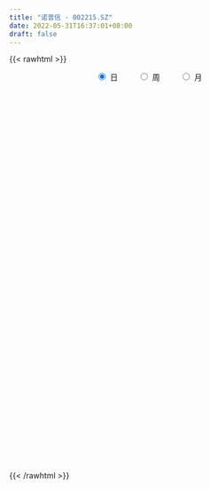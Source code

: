 ```yaml
---
title: "诺普信 - 002215.SZ"
date: 2022-05-31T16:37:01+08:00
draft: false
---
```

{{< rawhtml >}}
    <div style="text-align: center">
        <label style="padding: 1rem;"><input style="margin-right: .5rem" type="radio" name="period" value="D" checked onclick="period_change(this)">日</label>
        <label style="padding: 1rem;"><input style="margin-right: .5rem" type="radio" name="period" value="W" onclick="period_change(this)">周</label>
        <label style="padding: 1rem;"><input style="margin-right: .5rem" type="radio" name="period" value="M" onclick="period_change(this)">月</label>
    </div>
    <div id="chart" style="height: 700px;"></div> 
    <script type="text/javascript">
        const D_v = [34740.74,34800.63,42772.08,46155.95,68026.43,63951.6,67147.12,61768.01,81142.34,64448.39,59688.74,45954.0,45189.6,44986.1,109487.81,78134.01,126388.38,112275.99,123543.45,178608.31,84661.29,121517.71,73201.54,87243.5,155248.01,84509.02,48795.67,56536.09,44275.94,61670.0,184777.28,72850.76,50627.6,47685.0,42605.88,44467.77,61902.3,38774.91,78139.6,49396.6,41356.0,33463.9,71434.51,42306.81,43403.98,59270.99,51622.14,57786.0,72183.06,54178.18,42617.19,61509.24,45658.0,52574.01,47603.0,41031.52,50071.34,56263.0,58788.0,70434.68,84414.44,75149.81,70818.01,55273.43,41768.0,53281.5,59836.05,78556.9,69622.8,152141.29,117099.38,201098.51,97010.73,121613.37,74896.89,126249.07,125310.13,107901.13,208026.54,205317.69,178239.35,313218.91,289357.1,253966.43,376254.07,394253.87,320524.87,313929.02,335900.84,344615.22,150069.57,155334.35,97629.61,149814.13,123701.11,91222.32,138672.56,63771.39,98301.28,168200.43,216607.19,108783.66,516191.47,401081.71,194367.6,173082.0,143390.77,211558.09,94500.06,99037.0,126050.38,75703.99,79815.0,119542.92,63768.08,65291.11,95272.48,88628.76,93270.03,96940.53,113738.92,65725.53,81386.12,88477.96,128781.53,105652.0,127235.93,85025.97,83069.22,128472.7,93664.78,115633.48,79064.08,68063.09,205007.96,118601.91,84515.0,88556.0,61139.0,77994.21,91326.7,113216.93,122025.9,107240.75,179537.28,104623.28,127023.21,89202.19,96763.48,119618.3,171716.52,137259.09,106101.35,270765.12,260657.29,161072.1,95763.48,123513.64,89346.53,142777.88,74793.25,122748.0,187184.93,145701.7,142237.73,85433.36,172910.92,144379.96,80340.97,166529.58,132095.49,84925.09,97166.42,83990.99,85870.0,78516.95,69679.8,67613.89,58494.34,53888.83,128074.46,271110.68,123588.79,123157.69,94254.1,267662.95,243140.74,121334.0,103223.37,70968.0,80839.0,105854.04,321301.39,300873.12,179811.49,206909.72,153220.82,277599.22,192259.0,206218.94,265417.71,191399.91,225975.77,259883.0,169596.89,149765.96,190692.0,295590.91,269185.59,498699.15,401230.47,254982.52,469396.21,336515.38,225511.0,279685.0,388707.82,339212.79,736543.64,569323.38,474315.66,309426.14,653931.67,709516.16,612321.75,463353.43,337731.48,241573.78,234616.81,225342.97,236624.09,211886.31,189074.22,138309.7,152093.0,262631.0,135413.0,165889.54,392576.94,179950.92,156174.01,138870.13,111893.62,179676.37,187596.65,104738.78,150583.69,118000.42,143608.16,256211.1]
const D_histogram = [0.0,0.0006317949,0.0053838872,0.0080664634,0.011800931,0.0134640058,0.0137109035,0.0142768024,0.0174948558,0.0152679688,0.0134690975,0.0094940648,0.0087324506,0.0068715196,0.011302139,0.0137702968,0.0161048595,0.0181965996,0.0199850169,0.0272003689,0.0297380083,0.0233993522,0.0175197467,0.0083670929,0.0091108624,0.0032342303,-0.0039385433,-0.0140914345,-0.0198042674,-0.0287713101,-0.0571113315,-0.0691747427,-0.0702462428,-0.0705937173,-0.0690319206,-0.0617307275,-0.0510742358,-0.0413096368,-0.0286927225,-0.0219039782,-0.0158832883,-0.0099852367,-0.0031741265,0.0025831029,0.0067339126,0.0039013196,0.0006603221,-0.0058591451,-0.0121638482,-0.0096794183,-0.0068997197,0.0016786467,0.0045035148,0.0073929127,0.00441085,0.0074675905,0.0115793698,0.0154723123,0.0189887532,0.0233179465,0.0297909975,0.0289042529,0.0246614903,0.0267777409,0.0244114324,0.0237711863,0.0229158328,0.0263854998,0.0284949226,0.0353198352,0.0357275783,0.0447738917,0.0427040062,0.0387832914,0.0357341781,0.032671585,0.0335156841,0.0354114307,0.0448061846,0.0557538537,0.0548485345,0.0764307413,0.0744260493,0.0824618922,0.0885236288,0.0953812108,0.0913117316,0.0938003024,0.0617644888,0.0147334695,-0.0124609723,-0.0468280819,-0.0639990936,-0.0572205686,-0.0509721014,-0.0567544229,-0.0670922296,-0.071294188,-0.0821165511,-0.0631487839,-0.0665646613,-0.066448624,-0.0390845951,-0.0176854445,-0.0106790838,-0.0168658501,-0.0303208748,-0.0609587706,-0.0712654051,-0.0655733734,-0.0697860941,-0.0708925545,-0.0691943134,-0.0752421061,-0.074169256,-0.0691586953,-0.0636996192,-0.0536331752,-0.0385316746,-0.0241690053,-0.017987193,-0.0082815748,-0.0019626256,0.0038213784,0.0127872323,0.018781022,0.0308512656,0.0383689348,0.0438279526,0.0361234046,0.0338914505,0.0376820761,0.0360284692,0.0335197979,0.0413793019,0.0373621116,0.0317698611,0.0254111383,0.0207619532,0.0148279638,0.0058132512,0.0074522735,0.0118368851,0.0125801386,0.0211842504,0.0271961278,0.0286533984,0.0245615237,0.0158737211,0.0079154127,0.01293884,0.0149571384,0.0123992808,0.0236715965,0.0353094114,0.0298931708,0.0229380472,0.0089489339,0.0059420507,0.0035809328,0.0023783569,0.0038740827,0.0088883435,0.0094430733,-0.0005060667,-0.0082198288,-0.0287874591,-0.0415897807,-0.0493972236,-0.0765264668,-0.0816226527,-0.0884101759,-0.0803842394,-0.0626728577,-0.0403146189,-0.0231439338,-0.008157543,-0.0036035404,0.0024774244,0.005361979,0.0201195375,0.0408612161,0.0494951185,0.0576328082,0.0572434137,0.0584192946,0.043788876,0.0326820549,0.0236533288,0.0182610323,0.0153890319,0.0084685948,0.0114795113,0.0147876167,-0.0023467784,-0.0135216288,-0.013962763,-0.0025158498,-0.0071864298,-0.0287178663,-0.0200562423,-0.0152147196,-0.0008613294,0.0167889197,0.0221403463,0.0213666461,0.0224892846,0.0310721696,0.0335994177,0.0461619334,0.034894475,0.022603687,0.0211132837,0.0219551239,0.0075720057,0.0035282063,0.0029779497,-0.0081240968,0.0015641221,0.0103701298,-0.0175999683,-0.026909136,-0.0067418917,0.0072462269,-0.0159354151,-0.0592482732,-0.1197933601,-0.1589744187,-0.1612888184,-0.1636195117,-0.1418527811,-0.1083526955,-0.0817710751,-0.052436598,-0.0272621683,-0.0155253746,-0.0076854942,0.0049765334,0.0340257685,0.0468569383,0.0493816882,0.0496689077,0.0503399545,0.0530161943,0.0356282937,0.0313837659,0.0297846349,0.0266686482,0.0278099007,0.0327726507]
const D_fast = [0.0,0.0007897436,0.0068878077,0.0115869998,0.0182717001,0.0233007764,0.0269754,0.0311104994,0.0387022667,0.040292372,0.0418607751,0.0402592586,0.041680757,0.0415377059,0.04879386,0.0547045921,0.0610653697,0.0677062596,0.0744909311,0.0885063754,0.0984785169,0.0979896988,0.0964900299,0.0894291494,0.0924506345,0.08738256,0.0792251506,0.0655494007,0.0548855009,0.0387256307,-0.0038922235,-0.0332493204,-0.0518823813,-0.069878285,-0.0855744684,-0.0937059573,-0.0958180245,-0.0963808347,-0.090937101,-0.0896243512,-0.0875744835,-0.0841727411,-0.0781551624,-0.0717521573,-0.0659178695,-0.0677751326,-0.0708510495,-0.078835303,-0.0881809682,-0.0881163928,-0.0870616242,-0.0780635961,-0.0741128493,-0.0693752232,-0.0712545734,-0.0663309353,-0.0593243136,-0.051563293,-0.0432996638,-0.0331409838,-0.0192201835,-0.0128808648,-0.0109582549,-0.002147569,0.0015889805,0.006891531,0.0117651357,0.0218311777,0.0310643311,0.0467192025,0.0560588402,0.0762986265,0.0849047426,0.0906798507,0.0965642818,0.101669585,0.1108926051,0.1216412094,0.1422375095,0.1671236419,0.1799304563,0.2206203485,0.2372221688,0.2658734848,0.2940661286,0.3247690133,0.3435274669,0.3694661133,0.3528714219,0.30952377,0.2792140852,0.2331399551,0.1999691699,0.1924425528,0.1859479947,0.1659770674,0.1388662034,0.1168406979,0.0854891971,0.0886697683,0.0686127255,0.0521166069,0.069709487,0.0866872765,0.0910238662,0.0806206374,0.059585394,0.0137078056,-0.0144151803,-0.0251164919,-0.0467757362,-0.0656053351,-0.0812056723,-0.1060639916,-0.1235334554,-0.1358125687,-0.1462783973,-0.1496202472,-0.1441516652,-0.1358312472,-0.1341462332,-0.1265110087,-0.1206827159,-0.1139433672,-0.1017807052,-0.09109166,-0.0713086,-0.0541986971,-0.0377826912,-0.0364563881,-0.0302154795,-0.0170043349,-0.0096508246,-0.0037795464,0.0144247832,0.0197481208,0.0220983355,0.0220923973,0.0226337005,0.0204067021,0.0128453022,0.0163473928,0.0236912258,0.027579514,0.0414796883,0.0542905977,0.0629112179,0.0649597241,0.0602403518,0.0542608965,0.0625190339,0.0682766169,0.0688185795,0.0860087943,0.106473962,0.1085310142,0.1073104024,0.0955585225,0.094037152,0.0925712673,0.0919632806,0.0944275271,0.1016638738,0.1045793719,0.0945037152,0.0847349959,0.0569705008,0.033770734,0.0136139853,-0.0326468747,-0.0581487237,-0.0870387908,-0.0991089142,-0.0970657469,-0.0847861629,-0.0734014612,-0.0604544562,-0.0568013387,-0.0501010178,-0.0458759684,-0.0260885255,0.0048684571,0.0258761391,0.0484220309,0.0623434898,0.0781241943,0.0744409947,0.0715046874,0.0683892935,0.0675622551,0.0685375126,0.0637342242,0.0696150185,0.0766200281,0.0588989384,0.0443436808,0.0404118559,0.0512298066,0.0447626192,0.0160517161,0.0196992795,0.0207371223,0.0348751801,0.0567226592,0.0676091724,0.0721771337,0.0789220934,0.0952730208,0.1062001233,0.1303031224,0.1277592826,0.1211194164,0.1249073341,0.1312379553,0.1187478385,0.1155860907,0.1157803215,0.1026472507,0.1127265001,0.1241250403,0.0917549502,0.0757184984,0.0942002698,0.1099999452,0.0828344493,0.0247095229,-0.065783904,-0.1447085672,-0.1873451715,-0.2305807427,-0.2442772074,-0.2378652957,-0.231726444,-0.2155011165,-0.1971422289,-0.1892867787,-0.1833682719,-0.169462111,-0.1319064338,-0.1073610294,-0.0924908575,-0.079786411,-0.0665303756,-0.0506000872,-0.0590809144,-0.0554795008,-0.049632473,-0.0460812977,-0.0379875701,-0.0248316573]
const D_slow = [0.0,0.0001579487,0.0015039205,0.0035205364,0.0064707691,0.0098367706,0.0132644965,0.0168336971,0.021207411,0.0250244032,0.0283916776,0.0307651938,0.0329483064,0.0346661863,0.0374917211,0.0409342953,0.0449605101,0.04950966,0.0545059143,0.0613060065,0.0687405086,0.0745903466,0.0789702833,0.0810620565,0.0833397721,0.0841483297,0.0831636939,0.0796408352,0.0746897684,0.0674969408,0.053219108,0.0359254223,0.0183638616,0.0007154323,-0.0165425479,-0.0319752297,-0.0447437887,-0.0550711979,-0.0622443785,-0.0677203731,-0.0716911951,-0.0741875043,-0.0749810359,-0.0743352602,-0.0726517821,-0.0716764522,-0.0715113716,-0.0729761579,-0.07601712,-0.0784369745,-0.0801619045,-0.0797422428,-0.0786163641,-0.0767681359,-0.0756654234,-0.0737985258,-0.0709036833,-0.0670356053,-0.062288417,-0.0564589303,-0.049011181,-0.0417851177,-0.0356197452,-0.0289253099,-0.0228224519,-0.0168796553,-0.0111506971,-0.0045543221,0.0025694085,0.0113993673,0.0203312619,0.0315247348,0.0422007364,0.0518965592,0.0608301037,0.068998,0.077376921,0.0862297787,0.0974313248,0.1113697883,0.1250819219,0.1441896072,0.1627961195,0.1834115926,0.2055424998,0.2293878025,0.2522157354,0.275665811,0.2911069332,0.2947903005,0.2916750575,0.279968037,0.2639682636,0.2496631214,0.2369200961,0.2227314903,0.205958433,0.1881348859,0.1676057482,0.1518185522,0.1351773869,0.1185652309,0.1087940821,0.104372721,0.10170295,0.0974864875,0.0899062688,0.0746665761,0.0568502249,0.0404568815,0.023010358,0.0052872194,-0.012011359,-0.0308218855,-0.0493641995,-0.0666538733,-0.0825787781,-0.0959870719,-0.1056199906,-0.1116622419,-0.1161590402,-0.1182294339,-0.1187200903,-0.1177647457,-0.1145679376,-0.1098726821,-0.1021598657,-0.092567632,-0.0816106438,-0.0725797927,-0.06410693,-0.054686411,-0.0456792937,-0.0372993443,-0.0269545188,-0.0176139909,-0.0096715256,-0.003318741,0.0018717473,0.0055787382,0.007032051,0.0088951194,0.0118543407,0.0149993753,0.0202954379,0.0270944699,0.0342578195,0.0403982004,0.0443666307,0.0463454838,0.0495801939,0.0533194785,0.0564192987,0.0623371978,0.0711645506,0.0786378433,0.0843723552,0.0866095886,0.0880951013,0.0889903345,0.0895849237,0.0905534444,0.0927755303,0.0951362986,0.0950097819,0.0929548247,0.0857579599,0.0753605148,0.0630112089,0.0438795922,0.023473929,0.001371385,-0.0187246748,-0.0343928892,-0.044471544,-0.0502575274,-0.0522969132,-0.0531977983,-0.0525784422,-0.0512379474,-0.046208063,-0.035992759,-0.0236189794,-0.0092107773,0.0051000761,0.0197048997,0.0306521187,0.0388226325,0.0447359647,0.0493012228,0.0531484807,0.0552656294,0.0581355073,0.0618324114,0.0612457168,0.0578653096,0.0543746189,0.0537456564,0.051949049,0.0447695824,0.0397555218,0.0359518419,0.0357365095,0.0399337395,0.0454688261,0.0508104876,0.0564328088,0.0642008512,0.0726007056,0.0841411889,0.0928648077,0.0985157294,0.1037940504,0.1092828313,0.1111758328,0.1120578844,0.1128023718,0.1107713476,0.1111623781,0.1137549105,0.1093549185,0.1026276344,0.1009421615,0.1027537183,0.0987698645,0.0839577962,0.0540094561,0.0142658515,-0.0260563531,-0.066961231,-0.1024244263,-0.1295126002,-0.149955369,-0.1630645185,-0.1698800606,-0.1737614042,-0.1756827777,-0.1744386444,-0.1659322023,-0.1542179677,-0.1418725457,-0.1294553187,-0.1168703301,-0.1036162815,-0.0947092081,-0.0868632666,-0.0794171079,-0.0727499459,-0.0657974707,-0.057604308]
const D_data = [['2021-05-20', 5.3861, 5.3664, 5.3566, 5.4057],['2021-05-21', 5.3664, 5.3763, 5.3566, 5.4057],['2021-05-24', 5.3763, 5.4451, 5.3664, 5.4451],['2021-05-25', 5.4549, 5.4451, 5.3959, 5.4549],['2021-05-26', 5.4451, 5.4844, 5.4352, 5.504],['2021-05-27', 5.4942, 5.4844, 5.4745, 5.5139],['2021-05-28', 5.4942, 5.4844, 5.4745, 5.5433],['2021-05-31', 5.4844, 5.504, 5.4549, 5.5335],['2021-06-01', 5.504, 5.563, 5.4745, 5.5728],['2021-06-02', 5.563, 5.5139, 5.4844, 5.6023],['2021-06-03', 5.5532, 5.5237, 5.504, 5.5532],['2021-06-04', 5.5237, 5.4942, 5.4942, 5.5433],['2021-06-07', 5.4942, 5.5335, 5.4745, 5.5433],['2021-06-08', 5.5433, 5.5237, 5.4844, 5.5532],['2021-06-09', 5.5335, 5.622, 5.5237, 5.6515],['2021-06-10', 5.6318, 5.6318, 5.563, 5.6515],['2021-06-11', 5.6318, 5.6613, 5.5925, 5.7596],['2021-06-15', 5.6613, 5.6908, 5.5728, 5.7399],['2021-06-16', 5.6318, 5.7203, 5.6318, 5.7989],['2021-06-17', 5.73, 5.84, 5.68, 5.94],['2021-06-18', 5.86, 5.84, 5.77, 5.88],['2021-06-21', 5.85, 5.75, 5.7, 5.88],['2021-06-22', 5.75, 5.75, 5.71, 5.79],['2021-06-23', 5.74, 5.69, 5.65, 5.75],['2021-06-24', 5.68, 5.81, 5.6, 5.83],['2021-06-25', 5.81, 5.73, 5.71, 5.81],['2021-06-28', 5.71, 5.69, 5.69, 5.76],['2021-06-29', 5.69, 5.61, 5.6, 5.7],['2021-06-30', 5.61, 5.62, 5.6, 5.65],['2021-07-01', 5.63, 5.53, 5.52, 5.64],['2021-07-02', 5.4, 5.16, 5.0, 5.4],['2021-07-05', 5.13, 5.21, 5.13, 5.25],['2021-07-06', 5.23, 5.26, 5.17, 5.28],['2021-07-07', 5.21, 5.21, 5.17, 5.26],['2021-07-08', 5.21, 5.18, 5.17, 5.24],['2021-07-09', 5.15, 5.22, 5.15, 5.22],['2021-07-12', 5.26, 5.26, 5.23, 5.33],['2021-07-13', 5.26, 5.26, 5.2, 5.29],['2021-07-14', 5.25, 5.32, 5.25, 5.38],['2021-07-15', 5.32, 5.27, 5.23, 5.33],['2021-07-16', 5.28, 5.27, 5.24, 5.33],['2021-07-19', 5.28, 5.28, 5.22, 5.29],['2021-07-20', 5.23, 5.31, 5.17, 5.32],['2021-07-21', 5.31, 5.32, 5.27, 5.34],['2021-07-22', 5.31, 5.32, 5.27, 5.34],['2021-07-23', 5.3, 5.23, 5.21, 5.31],['2021-07-26', 5.21, 5.2, 5.11, 5.24],['2021-07-27', 5.18, 5.12, 5.12, 5.25],['2021-07-28', 5.08, 5.07, 5.0, 5.14],['2021-07-29', 5.09, 5.15, 5.0, 5.2],['2021-07-30', 5.12, 5.15, 5.1, 5.17],['2021-08-02', 5.12, 5.24, 5.1, 5.25],['2021-08-03', 5.22, 5.19, 5.17, 5.25],['2021-08-04', 5.2, 5.2, 5.17, 5.23],['2021-08-05', 5.2, 5.12, 5.11, 5.21],['2021-08-06', 5.14, 5.19, 5.09, 5.19],['2021-08-09', 5.18, 5.22, 5.17, 5.24],['2021-08-10', 5.2, 5.24, 5.2, 5.26],['2021-08-11', 5.25, 5.26, 5.22, 5.27],['2021-08-12', 5.26, 5.3, 5.24, 5.34],['2021-08-13', 5.3, 5.37, 5.27, 5.38],['2021-08-16', 5.4, 5.31, 5.3, 5.44],['2021-08-17', 5.31, 5.27, 5.25, 5.39],['2021-08-18', 5.29, 5.36, 5.26, 5.37],['2021-08-19', 5.35, 5.32, 5.3, 5.39],['2021-08-20', 5.31, 5.35, 5.25, 5.36],['2021-08-23', 5.36, 5.36, 5.33, 5.4],['2021-08-24', 5.37, 5.44, 5.35, 5.44],['2021-08-25', 5.42, 5.46, 5.39, 5.48],['2021-08-26', 5.46, 5.57, 5.43, 5.61],['2021-08-27', 5.55, 5.54, 5.46, 5.62],['2021-08-30', 5.54, 5.71, 5.54, 5.77],['2021-08-31', 5.74, 5.63, 5.61, 5.74],['2021-09-01', 5.65, 5.63, 5.53, 5.71],['2021-09-02', 5.6, 5.66, 5.58, 5.67],['2021-09-03', 5.69, 5.68, 5.66, 5.82],['2021-09-06', 5.63, 5.76, 5.62, 5.85],['2021-09-07', 5.78, 5.82, 5.76, 5.86],['2021-09-08', 5.84, 5.99, 5.84, 6.03],['2021-09-09', 5.97, 6.12, 5.92, 6.16],['2021-09-10', 6.1, 6.06, 5.98, 6.14],['2021-09-13', 6.02, 6.47, 6.01, 6.49],['2021-09-14', 6.54, 6.31, 6.26, 6.54],['2021-09-15', 6.33, 6.54, 6.27, 6.57],['2021-09-16', 6.5, 6.65, 6.45, 6.86],['2021-09-17', 6.66, 6.8, 6.53, 6.94],['2021-09-22', 6.73, 6.78, 6.68, 6.94],['2021-09-23', 6.76, 6.97, 6.7, 7.1],['2021-09-24', 6.97, 6.56, 6.53, 6.97],['2021-09-27', 6.51, 6.23, 6.0, 6.59],['2021-09-28', 6.3, 6.32, 6.21, 6.4],['2021-09-29', 6.26, 6.08, 6.06, 6.36],['2021-09-30', 6.12, 6.15, 6.08, 6.23],['2021-10-08', 6.21, 6.41, 6.2, 6.49],['2021-10-11', 6.39, 6.43, 6.23, 6.55],['2021-10-12', 6.44, 6.27, 6.23, 6.45],['2021-10-13', 6.29, 6.15, 5.94, 6.29],['2021-10-14', 6.15, 6.16, 6.05, 6.19],['2021-10-15', 6.15, 6.0, 5.97, 6.16],['2021-10-18', 6.05, 6.36, 6.03, 6.38],['2021-10-19', 6.37, 6.09, 6.06, 6.37],['2021-10-20', 6.09, 6.09, 6.0, 6.17],['2021-10-21', 6.12, 6.48, 6.09, 6.7],['2021-10-22', 6.38, 6.53, 6.32, 6.66],['2021-10-25', 6.55, 6.43, 6.43, 6.65],['2021-10-26', 6.47, 6.27, 6.22, 6.49],['2021-10-27', 6.3, 6.12, 6.07, 6.3],['2021-10-28', 6.16, 5.76, 5.74, 6.16],['2021-10-29', 5.76, 5.86, 5.73, 5.88],['2021-11-01', 5.8, 6.0, 5.8, 6.04],['2021-11-02', 5.99, 5.83, 5.78, 6.11],['2021-11-03', 5.84, 5.8, 5.75, 5.86],['2021-11-04', 5.83, 5.78, 5.73, 5.83],['2021-11-05', 5.78, 5.61, 5.6, 5.79],['2021-11-08', 5.6, 5.62, 5.56, 5.71],['2021-11-09', 5.62, 5.62, 5.6, 5.68],['2021-11-10', 5.62, 5.59, 5.51, 5.65],['2021-11-11', 5.6, 5.63, 5.56, 5.71],['2021-11-12', 5.62, 5.71, 5.61, 5.74],['2021-11-15', 5.71, 5.74, 5.7, 5.8],['2021-11-16', 5.74, 5.66, 5.65, 5.8],['2021-11-17', 5.67, 5.72, 5.65, 5.75],['2021-11-18', 5.72, 5.7, 5.68, 5.77],['2021-11-19', 5.7, 5.71, 5.59, 5.73],['2021-11-22', 5.68, 5.78, 5.68, 5.88],['2021-11-23', 5.77, 5.78, 5.76, 5.85],['2021-11-24', 5.79, 5.91, 5.75, 5.94],['2021-11-25', 5.92, 5.92, 5.85, 5.97],['2021-11-26', 5.91, 5.95, 5.89, 5.98],['2021-11-29', 5.86, 5.8, 5.75, 5.88],['2021-11-30', 5.8, 5.86, 5.8, 5.95],['2021-12-01', 5.86, 5.96, 5.82, 5.97],['2021-12-02', 6.0, 5.92, 5.89, 6.01],['2021-12-03', 5.93, 5.92, 5.86, 5.94],['2021-12-06', 5.91, 6.09, 5.89, 6.2],['2021-12-07', 6.09, 5.98, 5.94, 6.16],['2021-12-08', 6.01, 5.96, 5.94, 6.04],['2021-12-09', 5.95, 5.94, 5.9, 5.96],['2021-12-10', 5.93, 5.95, 5.91, 5.99],['2021-12-13', 5.96, 5.92, 5.9, 6.01],['2021-12-14', 5.92, 5.85, 5.82, 5.92],['2021-12-15', 5.85, 5.97, 5.8, 6.02],['2021-12-16', 5.97, 6.03, 5.93, 6.03],['2021-12-17', 6.05, 6.01, 6.0, 6.11],['2021-12-20', 5.99, 6.15, 5.99, 6.2],['2021-12-21', 6.15, 6.18, 6.1, 6.19],['2021-12-22', 6.2, 6.17, 6.09, 6.23],['2021-12-23', 6.16, 6.12, 6.1, 6.18],['2021-12-24', 6.12, 6.05, 6.03, 6.16],['2021-12-27', 6.07, 6.03, 6.03, 6.21],['2021-12-28', 6.06, 6.2, 6.04, 6.22],['2021-12-29', 6.17, 6.2, 6.1, 6.3],['2021-12-30', 6.18, 6.16, 6.15, 6.24],['2021-12-31', 6.3, 6.38, 6.21, 6.45],['2022-01-04', 6.38, 6.48, 6.32, 6.51],['2022-01-05', 6.46, 6.32, 6.27, 6.46],['2022-01-06', 6.3, 6.3, 6.29, 6.4],['2022-01-07', 6.31, 6.18, 6.18, 6.34],['2022-01-10', 6.19, 6.29, 6.17, 6.31],['2022-01-11', 6.29, 6.3, 6.26, 6.4],['2022-01-12', 6.33, 6.32, 6.27, 6.36],['2022-01-13', 6.34, 6.37, 6.26, 6.45],['2022-01-14', 6.39, 6.45, 6.32, 6.53],['2022-01-17', 6.45, 6.43, 6.37, 6.49],['2022-01-18', 6.41, 6.29, 6.29, 6.44],['2022-01-19', 6.28, 6.28, 6.26, 6.35],['2022-01-20', 6.26, 6.04, 6.04, 6.31],['2022-01-21', 6.02, 6.03, 5.92, 6.11],['2022-01-24', 6.01, 6.01, 5.93, 6.06],['2022-01-25', 6.0, 5.63, 5.61, 6.02],['2022-01-26', 5.64, 5.76, 5.63, 5.83],['2022-01-27', 5.78, 5.64, 5.61, 5.79],['2022-01-28', 5.68, 5.76, 5.67, 5.83],['2022-02-07', 5.78, 5.89, 5.78, 5.96],['2022-02-08', 5.89, 6.01, 5.88, 6.03],['2022-02-09', 6.01, 6.02, 6.0, 6.09],['2022-02-10', 5.98, 6.06, 5.97, 6.08],['2022-02-11', 6.1, 5.97, 5.95, 6.1],['2022-02-14', 5.95, 6.01, 5.94, 6.04],['2022-02-15', 5.98, 5.99, 5.94, 6.04],['2022-02-16', 6.01, 6.19, 6.01, 6.22],['2022-02-17', 6.28, 6.38, 6.28, 6.45],['2022-02-18', 6.38, 6.34, 6.27, 6.38],['2022-02-21', 6.3, 6.42, 6.28, 6.42],['2022-02-22', 6.42, 6.38, 6.31, 6.43],['2022-02-23', 6.61, 6.45, 6.39, 6.75],['2022-02-24', 6.44, 6.26, 6.16, 6.57],['2022-02-25', 6.32, 6.27, 6.22, 6.38],['2022-02-28', 6.29, 6.27, 6.22, 6.35],['2022-03-01', 6.27, 6.3, 6.25, 6.33],['2022-03-02', 6.3, 6.33, 6.24, 6.36],['2022-03-03', 6.35, 6.27, 6.23, 6.35],['2022-03-04', 6.26, 6.4, 6.21, 6.6],['2022-03-07', 6.48, 6.44, 6.39, 6.64],['2022-03-08', 6.41, 6.16, 6.16, 6.44],['2022-03-09', 6.18, 6.16, 5.79, 6.29],['2022-03-10', 6.26, 6.26, 6.18, 6.42],['2022-03-11', 6.2, 6.44, 6.08, 6.5],['2022-03-14', 6.44, 6.26, 6.26, 6.5],['2022-03-15', 6.21, 5.97, 5.97, 6.35],['2022-03-16', 6.07, 6.3, 5.93, 6.33],['2022-03-17', 6.32, 6.28, 6.25, 6.4],['2022-03-18', 6.24, 6.45, 6.22, 6.53],['2022-03-21', 6.5, 6.59, 6.42, 6.62],['2022-03-22', 6.65, 6.52, 6.48, 6.65],['2022-03-23', 6.52, 6.48, 6.45, 6.57],['2022-03-24', 6.45, 6.53, 6.4, 6.6],['2022-03-25', 6.48, 6.68, 6.48, 6.79],['2022-03-28', 6.73, 6.67, 6.61, 6.89],['2022-03-29', 6.67, 6.88, 6.61, 6.99],['2022-03-30', 6.8, 6.63, 6.59, 6.87],['2022-03-31', 6.59, 6.59, 6.53, 6.68],['2022-04-01', 6.63, 6.72, 6.59, 7.05],['2022-04-06', 6.65, 6.78, 6.54, 6.82],['2022-04-07', 6.77, 6.58, 6.58, 6.79],['2022-04-08', 6.61, 6.68, 6.4, 6.76],['2022-04-11', 6.65, 6.73, 6.63, 6.88],['2022-04-12', 6.63, 6.58, 6.35, 6.68],['2022-04-13', 6.56, 6.85, 6.54, 7.24],['2022-04-14', 6.8, 6.91, 6.65, 6.95],['2022-04-15', 6.81, 6.41, 6.38, 6.91],['2022-04-18', 6.41, 6.54, 6.36, 6.95],['2022-04-19', 6.5, 6.94, 6.45, 7.15],['2022-04-20', 6.91, 6.97, 6.78, 7.18],['2022-04-21', 6.94, 6.49, 6.43, 7.05],['2022-04-22', 6.36, 6.04, 6.0, 6.43],['2022-04-25', 5.96, 5.48, 5.48, 6.0],['2022-04-26', 5.49, 5.37, 5.28, 5.59],['2022-04-27', 5.22, 5.59, 5.21, 5.62],['2022-04-28', 5.56, 5.44, 5.37, 5.63],['2022-04-29', 5.5, 5.66, 5.48, 5.72],['2022-05-05', 5.69, 5.84, 5.6, 5.9],['2022-05-06', 5.72, 5.82, 5.68, 5.91],['2022-05-09', 5.79, 5.93, 5.74, 5.95],['2022-05-10', 5.88, 5.97, 5.83, 5.98],['2022-05-11', 5.97, 5.86, 5.85, 6.05],['2022-05-12', 5.8, 5.83, 5.76, 5.9],['2022-05-13', 5.85, 5.92, 5.84, 6.06],['2022-05-16', 6.0, 6.23, 5.98, 6.25],['2022-05-17', 6.2, 6.15, 6.1, 6.24],['2022-05-18', 6.15, 6.08, 6.06, 6.17],['2022-05-19', 5.99, 6.08, 5.96, 6.11],['2022-05-20', 6.08, 6.11, 6.04, 6.14],['2022-05-23', 6.18, 6.17, 6.09, 6.2],['2022-05-24', 6.17, 5.9, 5.89, 6.19],['2022-05-25', 5.92, 6.02, 5.89, 6.04],['2022-05-26', 6.04, 6.05, 5.9, 6.07],['2022-05-27', 6.07, 6.03, 5.98, 6.1],['2022-05-30', 6.07, 6.09, 5.99, 6.13],['2022-05-31', 6.07, 6.17, 6.06, 6.26]]
const W_v = [891201.6000000001,1236969.6799999999,1034116.92,976954.9099999999,1090227.78,707240.2000000001,581940.47,736779.6,460734.19,483892.22,328107.59,536434.63,599031.72,442557.6900000001,398075.39,286415.01,401430.51,256869.29,184832.02,194522.55,341069.57,189818.65,256817.76,250416.61,279661.24,221647.2,225704.41,313735.96,401606.13,134796.95,123511.69,450200.9,582947.3100000001,456128.6299999999,601903.6699999999,738334.24,373228.4400000001,325725.09,345573.25,493758.42,455403.01,646918.95,367729.51,541818.27,442520.57,418723.86,340915.06,297709.89,226067.59,247976.37,289658.7,528274.36,394973.81,410047.05,327997.15,815618.0799999998,609585.3100000001,802052.1,499592.1,709144.23,1132971.73,478622.53,552078.89,347990.44,416336.89,520114.51,368168.7,438237.88,247826.59,136032.4,223176.71,169140.42,183296.66,212537.25,120679.49,302238.85,346439.41,245301.07,482836.1300000001,513813.07,855548.96,969792.4199999998,1300314.49,1065687.0800000001,706395.77,661102.3500000001,778233.4400000001,1549395.5900000001,1404827.3800000001,5164361.790000001,1195101.8399999999,2531528.5300000003,3026993.75,2066431.1899999999,1471505.3100000001,1016458.2,1180998.71,914648.3199999999,637744.9500000001,592603.1,605125.4199999999,519468.61,358582.37,477274.11,466810.73,442783.78,740379.23,728679.0600000001,712254.71,754987.4600000001,587501.02,474395.11,59701.0,563020.9,624761.8400000001,312169.28,437943.42,318507.36,321695.3199999999,405937.67,160911.05,236986.61,385239.99,651046.49,530451.51,577274.37,943602.9800000001,409506.36,313604.4300000001,428266.4,1872522.1899999999,3847624.9799999995,1782590.1599999999,2377761.4500000002,1785853.1599999997,954607.3100000001,1054295.5600000001,719752.95,559163.6799999999,1167183.2700000003,1388906.77,1001605.0799999998,749719.25,878369.7899999999,738417.1,726537.75,692399.79,449794.05,411945.49,306866.53,591744.1100000001,1443712.5899999999,1352729.75,1134241.3700000001,802134.99,1079487.1400000001,1052722.0900000001,2643412.1500000004,1213845.3400000001,977683.76,670495.41,380023.04,411529.0700000001,124660.62,63353.94,283249.11,239550.37,267430.22,250881.65,301319.8,398385.8700000001,401916.5,364354.41,417760.09,269831.21,286284.3,277321.49,386268.01,312084.71,294110.79,299350.59,337696.0599999999,180469.85,236255.6,520608.9899999999,376855.01,265724.4,378579.39,221104.28,628091.5,252438.48,380154.96,411718.6800000001,283625.05,86680.79,282024.84,215965.11,288053.18,313001.48,404185.9,499089.04,521719.78,396054.98,258237.01,269569.41,249880.19,278386.57,248375.77,319971.46,296290.75,477256.42,620868.5700000001,824794.84,1627050.3799999999,970354.73,747648.75,149814.13,515668.66,1410864.46,816898.52,500149.29,406230.46,446269.06,529764.6499999999,484898.13,557819.87,511804.49,597149.4400000001,805460.38,641006.51,616850.5900000001,690663.67,561057.55,385671.63,635157.1,849549.48,682185.8,1118414.3699999999,1081271.3300000001,1065528.76,1893493.9399999999,841711.38,2508103.29,2748549.1500000004,1275889.1300000001,400960.53,854336.24,979465.62,740595.91,399819.26]
const W_histogram = [0.0,0.0210151567,0.0216269045,0.0075691717,0.0294728101,0.0246590024,0.0201113164,0.0081180895,0.0022727884,-0.0054167323,-0.0078478704,-0.002032355,-0.0231677108,-0.0516361919,-0.0890897401,-0.1083934811,-0.119267874,-0.1462319542,-0.144902606,-0.1357897354,-0.1111621927,-0.0898521121,-0.0583297963,-0.0321242184,-0.0303733575,-0.034361855,-0.0266567374,-0.0593947349,-0.0681944714,-0.057767746,-0.0417167924,-0.018681434,0.0285881797,0.0542724507,0.08657238,0.1343449823,0.1673836137,0.1680586801,0.1264154203,0.0733466104,0.0739840335,0.0936650333,0.1018220573,0.1081016409,0.1060237813,0.0658747426,0.0181258836,-0.0135451468,-0.0279339396,-0.0325105581,-0.0244965881,0.0149315977,0.0296822437,-0.0006635673,-0.0056138421,0.0276746128,0.0776147863,0.0886357209,0.0812222213,0.106562269,0.0700033815,0.0362202065,-0.0149584928,-0.0412467091,-0.0694541084,-0.0684329059,-0.084523018,-0.0680292348,-0.0753201958,-0.0798109116,-0.0845797703,-0.0939813942,-0.090263455,-0.0795368989,-0.068474398,-0.053336634,-0.0546960427,-0.0619047053,-0.114533404,-0.1203306871,-0.1010916,-0.0730648333,-0.0304177564,0.0069673724,0.0366345273,0.0420650511,0.068670183,0.1278260364,0.3142558219,0.3482219959,0.3391783986,0.2747026355,0.2688962611,0.1770370827,0.1024260021,0.0276062737,-0.0324636671,-0.0653621802,-0.1050878828,-0.12103945,-0.1430331534,-0.1599832081,-0.1670049713,-0.1933926931,-0.2251997387,-0.2184006357,-0.1756222456,-0.151957193,-0.1093084523,-0.0573667163,-0.0328121473,-0.0456342481,-0.0498620277,-0.0158973533,-0.0093632549,-0.0031891097,-0.015323804,-0.0204962399,-0.0160858077,-0.0168912511,-0.0159839865,-0.0146270088,0.0127053253,0.0444417027,0.0692090397,0.1144897809,0.1203750562,0.1267164237,0.1002583782,0.0574576274,0.0873896759,0.0772143581,0.0355251763,0.0594957402,0.0325690081,-0.0053234461,-0.0352248432,-0.0419282969,-0.0514115975,-0.0436434574,-0.030884041,-0.0155946682,0.0109295244,0.0185741487,0.0127170482,0.0262318496,0.0295882481,0.0213181026,0.0161777476,0.0025741284,0.0069454642,0.0411643814,0.0457825818,0.0421651164,0.0522926733,0.0522036025,0.0644036997,0.0778849712,0.0862625817,0.0744937435,0.0449031756,0.025036378,-0.015977914,-0.0435992814,-0.0518657885,-0.0537291456,-0.0607593343,-0.072409979,-0.071126266,-0.0553674551,-0.037502737,-0.0323474465,-0.0215509407,-0.0328285876,-0.0334399724,-0.0391788242,-0.0295469204,-0.0414530886,-0.0611242137,-0.0757104454,-0.0811499206,-0.0810180775,-0.0653017371,-0.0273140287,-0.0092879775,0.0009505708,-0.0005104832,0.0045768938,0.0040848565,0.0176748546,0.0242839182,0.0292491084,0.0209422448,0.0159937876,0.0139986808,0.0208260472,0.0189868032,0.0249342212,0.029120288,0.0419550811,0.0601825679,0.0622732479,0.0246420344,0.0042355621,-0.0049528655,-0.0123606686,-0.0207886156,-0.021708661,-0.0088907175,-0.0008772754,0.0171084292,0.0371718377,0.0727172709,0.1389118084,0.1579886652,0.1353239411,0.1301339292,0.093114361,0.0978616481,0.0517344872,0.0028237754,-0.0229378856,-0.0391691874,-0.0331706592,-0.0307085236,-0.0266929488,-0.0199388429,-0.0130532489,0.0120906787,0.0135095709,0.0299472008,0.0108341531,-0.0200114768,-0.0259157941,-0.0056079724,0.0019975505,0.0140018043,0.0223583119,0.026024932,0.040540381,0.0488769862,0.0476869795,0.0258015082,-0.01434878,-0.0644478301,-0.0835478682,-0.085855708,-0.0715782701,-0.0647215763,-0.0486881007]
const W_fast = [0.0,0.0262689459,0.0322874197,0.02012198,0.0493938208,0.0507447637,0.0512249068,0.0412612024,0.0359840983,0.0269403945,0.0225472888,0.0278547155,0.0009274319,-0.0404500971,-0.1001760803,-0.1465781916,-0.187269553,-0.2507916218,-0.285687925,-0.3105224883,-0.3136854938,-0.3148384412,-0.2978985745,-0.2797240512,-0.2855665296,-0.298145491,-0.2971045576,-0.3446912389,-0.3705395932,-0.3745548043,-0.3689330488,-0.3505680489,-0.2961513903,-0.2568990066,-0.2029559823,-0.1215971344,-0.0467125996,-0.0040228632,-0.0140622679,-0.0487944252,-0.0296609937,0.0134362644,0.0470488027,0.0803537965,0.1047818823,0.0811015292,0.0378841411,0.002826824,-0.0185454537,-0.0312497117,-0.0293598887,0.0138011965,0.0359724034,0.0054607006,-0.0008930347,0.0393140733,0.1086579435,0.1418378082,0.154729864,0.206710479,0.1876524369,0.1629243134,0.1080059909,0.0714060973,0.025835171,0.009748147,-0.0274727196,-0.027986245,-0.0541072551,-0.0785506988,-0.1044645,-0.1373614725,-0.1562093971,-0.1653670657,-0.1714231642,-0.1696195587,-0.1846529782,-0.2073378171,-0.2885998667,-0.3244798216,-0.3305136345,-0.3207530761,-0.2857104383,-0.2465834664,-0.2077576797,-0.1918108932,-0.1480382155,-0.056925853,0.208067888,0.329089561,0.4048405633,0.4090404591,0.4704581499,0.4228582422,0.3738536621,0.3059355021,0.2377496445,0.1885105864,0.1225129131,0.0763014834,0.0185494916,-0.038396365,-0.0871693711,-0.1619052662,-0.2500122465,-0.2978133023,-0.2989404737,-0.3132647193,-0.2979430916,-0.2603430347,-0.2439915025,-0.2682221653,-0.284915452,-0.2549251158,-0.2507318312,-0.2453549634,-0.2613206087,-0.2716171045,-0.2712281243,-0.2762563805,-0.2793451125,-0.281644887,-0.2511362216,-0.2082894185,-0.1662198216,-0.0923166352,-0.0563375958,-0.0183171223,-0.0197105733,-0.0481469173,0.0036325502,0.0127608219,-0.0200470658,0.0187974332,0.0000129531,-0.0392103627,-0.0779179706,-0.0951034985,-0.1174396985,-0.1205824227,-0.1155440166,-0.1041533108,-0.0748967372,-0.0626085756,-0.065286414,-0.0452136502,-0.0344601897,-0.0374008096,-0.0384967277,-0.0514568148,-0.045349113,-0.0008391004,0.0152247455,0.0221485592,0.0453492843,0.0583111142,0.0866121363,0.1195646506,0.1495079066,0.1563625042,0.1379977302,0.1243900272,0.0793812567,0.0408600689,0.0196271147,0.0043314712,-0.0178885511,-0.0476416906,-0.0641395441,-0.0622225969,-0.0537335631,-0.0566651342,-0.0512563635,-0.0707411573,-0.0797125353,-0.0952460932,-0.0930009195,-0.1152703598,-0.1502225383,-0.1837363814,-0.2094633367,-0.229586013,-0.2301951068,-0.1990359056,-0.1833318488,-0.1728556578,-0.1744443326,-0.1682127321,-0.1676835553,-0.1496748435,-0.1369948004,-0.1247173331,-0.1277886355,-0.1287386458,-0.1272340824,-0.1152002041,-0.1122927473,-0.1001117741,-0.0886456353,-0.0653220719,-0.0320489432,-0.0143899512,-0.045860656,-0.0652082378,-0.0756348818,-0.0861328521,-0.099757953,-0.1061051637,-0.0955098995,-0.0877157763,-0.0654529643,-0.0360965964,0.0176281545,0.1185506441,0.1771246672,0.1882909283,0.2156343987,0.2018934208,0.23110612,0.1979125809,0.1497078129,0.1182116805,0.0921880819,0.0898939453,0.08467895,0.0820212876,0.0837906827,0.0874129645,0.1155795618,0.1203758468,0.1443002769,0.1278957674,0.0920472683,0.0796640024,0.0985698311,0.1066747416,0.1221794465,0.1361255321,0.1462983851,0.1709489294,0.1915047811,0.2022365193,0.1868014251,0.1430639419,0.0768529343,0.0368659291,0.0130941624,0.0094770327,0.0001533324,0.0040147828]
const W_slow = [0.0,0.0052537892,0.0106605153,0.0125528082,0.0199210107,0.0260857613,0.0311135904,0.0331431128,0.0337113099,0.0323571268,0.0303951592,0.0298870705,0.0240951428,0.0111860948,-0.0110863402,-0.0381847105,-0.068001679,-0.1045596676,-0.1407853191,-0.1747327529,-0.2025233011,-0.2249863291,-0.2395687782,-0.2475998328,-0.2551931721,-0.2637836359,-0.2704478203,-0.285296504,-0.3023451218,-0.3167870583,-0.3272162564,-0.3318866149,-0.32473957,-0.3111714573,-0.2895283623,-0.2559421167,-0.2140962133,-0.1720815433,-0.1404776882,-0.1221410356,-0.1036450272,-0.0802287689,-0.0547732546,-0.0277478443,-0.001241899,0.0152267866,0.0197582575,0.0163719708,0.0093884859,0.0012608464,-0.0048633006,-0.0011304012,0.0062901597,0.0061242679,0.0047208074,0.0116394606,0.0310431571,0.0532020874,0.0735076427,0.1001482099,0.1176490553,0.1267041069,0.1229644837,0.1126528065,0.0952892794,0.0781810529,0.0570502984,0.0400429897,0.0212129408,0.0012602128,-0.0198847297,-0.0433800783,-0.065945942,-0.0858301668,-0.1029487663,-0.1162829247,-0.1299569354,-0.1454331118,-0.1740664627,-0.2041491345,-0.2294220345,-0.2476882428,-0.2552926819,-0.2535508388,-0.244392207,-0.2338759442,-0.2167083985,-0.1847518894,-0.1061879339,-0.0191324349,0.0656621647,0.1343378236,0.2015618889,0.2458211595,0.27142766,0.2783292285,0.2702133117,0.2538727666,0.2276007959,0.1973409334,0.161582645,0.121586843,0.0798356002,0.0314874269,-0.0248125077,-0.0794126667,-0.1233182281,-0.1613075263,-0.1886346394,-0.2029763184,-0.2111793553,-0.2225879173,-0.2350534242,-0.2390277625,-0.2413685763,-0.2421658537,-0.2459968047,-0.2511208647,-0.2551423166,-0.2593651294,-0.263361126,-0.2670178782,-0.2638415469,-0.2527311212,-0.2354288613,-0.2068064161,-0.176712652,-0.1450335461,-0.1199689515,-0.1056045447,-0.0837571257,-0.0644535362,-0.0555722421,-0.0406983071,-0.032556055,-0.0338869166,-0.0426931274,-0.0531752016,-0.066028101,-0.0769389653,-0.0846599756,-0.0885586426,-0.0858262615,-0.0811827244,-0.0780034623,-0.0714454999,-0.0640484378,-0.0587189122,-0.0546744753,-0.0540309432,-0.0522945772,-0.0420034818,-0.0305578363,-0.0200165572,-0.0069433889,0.0061075117,0.0222084366,0.0416796794,0.0632453249,0.0818687607,0.0930945546,0.0993536491,0.0953591706,0.0844593503,0.0714929032,0.0580606168,0.0428707832,0.0247682884,0.0069867219,-0.0068551418,-0.0162308261,-0.0243176877,-0.0297054229,-0.0379125698,-0.0462725629,-0.0560672689,-0.063453999,-0.0738172712,-0.0890983246,-0.108025936,-0.1283134161,-0.1485679355,-0.1648933698,-0.1717218769,-0.1740438713,-0.1738062286,-0.1739338494,-0.1727896259,-0.1717684118,-0.1673496981,-0.1612787186,-0.1539664415,-0.1487308803,-0.1447324334,-0.1412327632,-0.1360262514,-0.1312795506,-0.1250459953,-0.1177659233,-0.107277153,-0.092231511,-0.0766631991,-0.0705026905,-0.0694437999,-0.0706820163,-0.0737721835,-0.0789693374,-0.0843965026,-0.086619182,-0.0868385009,-0.0825613936,-0.0732684341,-0.0550891164,-0.0203611643,0.019136002,0.0529669873,0.0855004695,0.1087790598,0.1332444718,0.1461780936,0.1468840375,0.1411495661,0.1313572693,0.1230646045,0.1153874736,0.1087142364,0.1037295256,0.1004662134,0.1034888831,0.1068662758,0.114353076,0.1170616143,0.1120587451,0.1055797966,0.1041778035,0.1046771911,0.1081776422,0.1137672202,0.1202734531,0.1304085484,0.1426277949,0.1545495398,0.1609999169,0.1574127219,0.1413007644,0.1204137973,0.0989498703,0.0810553028,0.0648749087,0.0527028835]
const W_data = [['2017-07-21', 7.8282, 7.7247, 7.0472, 8.0257],['2017-07-28', 7.6023, 8.054, 7.5741, 8.2233],['2017-08-04', 8.0257, 7.8752, 7.7999, 8.2704],['2017-08-11', 7.8658, 7.6682, 7.6682, 8.2139],['2017-08-18', 7.7341, 8.1575, 7.687, 8.3456],['2017-08-25', 8.1763, 7.894, 7.7529, 8.2516],['2017-09-01', 7.9034, 7.894, 7.8093, 7.9787],['2017-09-08', 7.847, 7.7717, 7.6964, 8.0446],['2017-09-15', 7.7341, 7.8093, 7.7341, 7.9128],['2017-09-22', 7.7905, 7.7529, 7.7153, 7.9881],['2017-09-29', 7.7247, 7.7905, 7.6494, 7.9034],['2017-10-13', 7.7999, 7.9034, 7.7811, 8.0069],['2017-10-20', 7.9128, 7.5177, 7.3859, 7.9787],['2017-10-27', 7.5741, 7.2636, 7.2636, 7.5835],['2017-11-03', 7.2636, 6.9155, 6.8308, 7.2636],['2017-11-10', 6.8967, 6.9061, 6.8873, 7.0002],['2017-11-17', 6.9061, 6.8308, 6.6803, 7.0096],['2017-11-24', 6.765, 6.4074, 6.3698, 6.7932],['2017-12-01', 6.4356, 6.558, 6.3133, 6.605],['2017-12-08', 6.5674, 6.5486, 6.3133, 6.5674],['2017-12-15', 6.5297, 6.7085, 6.5109, 6.8214],['2017-12-22', 6.7179, 6.6803, 6.558, 6.7461],['2017-12-29', 6.6803, 6.859, 6.4827, 6.859],['2018-01-05', 6.8308, 6.8779, 6.7555, 6.9531],['2018-01-12', 6.8496, 6.5862, 6.558, 6.9061],['2018-01-19', 6.5862, 6.4451, 6.3604, 6.5862],['2018-01-26', 6.4545, 6.5391, 6.4168, 6.605],['2018-02-02', 6.5203, 5.8899, 5.7206, 6.5768],['2018-02-09', 5.937, 5.984, 5.8617, 6.2851],['2018-02-14', 5.9934, 6.1346, 5.9934, 6.3039],['2018-02-23', 6.144, 6.191, 6.1157, 6.2192],['2018-03-02', 6.2098, 6.3133, 6.1722, 6.3792],['2018-03-09', 6.3133, 6.765, 6.2569, 6.859],['2018-03-16', 6.8026, 6.6803, 6.6615, 7.019],['2018-03-23', 6.6803, 6.9343, 6.6144, 7.1413],['2018-03-30', 6.8308, 7.3954, 6.6521, 7.64],['2018-04-04', 7.3577, 7.5177, 7.3389, 7.7811],['2018-04-13', 7.48, 7.3107, 7.1037, 7.5271],['2018-04-20', 7.3295, 6.765, 6.7179, 7.3577],['2018-04-27', 6.7555, 6.4262, 6.3416, 6.8402],['2018-05-04', 6.4168, 7.0002, 6.398, 7.1507],['2018-05-11', 7.0754, 7.3483, 7.0002, 7.5459],['2018-05-18', 7.4142, 7.3483, 7.2072, 7.6023],['2018-05-25', 7.4142, 7.4424, 7.3765, 7.9317],['2018-06-01', 7.433, 7.433, 6.9625, 7.5365],['2018-06-08', 7.4988, 6.9112, 6.8344, 7.4988],['2018-06-15', 6.9016, 6.6136, 6.5464, 6.9592],['2018-06-22', 6.4504, 6.604, 6.1625, 6.7576],['2018-06-29', 6.7, 6.6808, 6.3352, 6.8152],['2018-07-06', 6.7192, 6.7288, 6.4792, 6.8152],['2018-07-13', 6.748, 6.8728, 6.5848, 6.9976],['2018-07-20', 6.8632, 7.3911, 6.7384, 7.4775],['2018-07-27', 7.3911, 7.2471, 7.1415, 7.5255],['2018-08-03', 7.2471, 6.652, 6.5368, 7.2855],['2018-08-10', 6.6616, 6.8728, 6.4024, 6.892],['2018-08-17', 6.8824, 7.4391, 6.8056, 7.7559],['2018-08-24', 7.4199, 7.9191, 7.036, 7.9383],['2018-08-31', 7.8615, 7.6695, 7.4103, 8.1398],['2018-09-07', 7.6311, 7.5255, 7.3623, 7.8615],['2018-09-14', 7.4871, 8.0726, 7.3527, 8.2934],['2018-09-21', 8.015, 7.3527, 7.1511, 8.2166],['2018-09-28', 7.3239, 7.2567, 7.1128, 7.4583],['2018-10-12', 7.1511, 6.8344, 6.3544, 7.1511],['2018-10-19', 6.8248, 6.9304, 6.4408, 7.1128],['2018-10-26', 6.9304, 6.7288, 6.6424, 7.2663],['2018-11-02', 6.7192, 6.9784, 6.2585, 7.0072],['2018-11-09', 6.892, 6.6712, 6.5752, 6.9304],['2018-11-16', 6.6424, 7.0264, 6.6328, 7.0456],['2018-11-23', 7.0264, 6.7, 6.604, 7.0264],['2018-11-30', 6.6616, 6.6424, 6.5272, 6.8152],['2018-12-07', 6.7768, 6.5464, 6.4696, 6.796],['2018-12-14', 6.5272, 6.3736, 6.316, 6.604],['2018-12-21', 6.316, 6.4408, 6.2777, 6.5464],['2018-12-28', 6.4216, 6.4888, 6.364, 6.5656],['2019-01-04', 6.46, 6.4792, 6.316, 6.5656],['2019-01-11', 6.508, 6.5368, 6.316, 6.5464],['2019-01-18', 6.5272, 6.3064, 6.0761, 6.5272],['2019-01-25', 6.2969, 6.1433, 6.0569, 6.2969],['2019-02-01', 6.1433, 5.3178, 5.0586, 6.1529],['2019-02-15', 5.3082, 5.6249, 5.2698, 5.7497],['2019-02-22', 5.6441, 5.8553, 5.5865, 6.1337],['2019-03-01', 5.9033, 5.9897, 5.8745, 6.1337],['2019-03-08', 6.0185, 6.2873, 5.9897, 6.6328],['2019-03-15', 6.3064, 6.3928, 6.2969, 6.8536],['2019-03-22', 6.3928, 6.46, 6.2969, 6.5272],['2019-03-29', 6.3832, 6.2489, 5.9801, 6.4696],['2019-04-04', 6.2681, 6.6136, 6.2489, 6.7384],['2019-04-12', 7.2759, 7.3047, 6.6712, 7.4103],['2019-04-19', 7.5255, 9.7236, 7.0168, 9.7236],['2019-04-26', 10.6931, 8.6678, 8.6678, 10.7507],['2019-04-30', 8.8597, 8.4758, 8.159, 8.9461],['2019-05-10', 7.8807, 7.8423, 7.3047, 8.1974],['2019-05-17', 7.6983, 8.6294, 7.4775, 8.8597],['2019-05-24', 8.639, 7.4967, 7.4103, 8.7254],['2019-05-31', 7.6215, 7.4103, 7.3431, 8.015],['2019-06-06', 7.4199, 7.0936, 6.8632, 7.4583],['2019-06-14', 7.132, 6.9496, 6.7288, 7.2759],['2019-06-21', 6.8824, 7.036, 6.6808, 7.1128],['2019-06-28', 7.0456, 6.7192, 6.7, 7.0744],['2019-07-05', 6.8632, 6.8056, 6.7672, 7.084],['2019-07-12', 6.8152, 6.5464, 6.2681, 6.8344],['2019-07-19', 6.4792, 6.4024, 6.3928, 6.7768],['2019-07-26', 6.3928, 6.3448, 6.1721, 6.4312],['2019-08-02', 6.2777, 5.8745, 5.7689, 6.3352],['2019-08-09', 5.8361, 5.4809, 5.385, 5.9321],['2019-08-16', 5.5289, 5.7113, 5.4905, 5.7689],['2019-08-23', 5.7977, 6.1241, 5.7977, 6.2201],['2019-08-30', 5.9513, 5.9129, 5.8457, 6.2681],['2019-09-06', 5.9513, 6.2009, 5.8841, 6.3832],['2019-09-12', 6.2393, 6.4792, 6.2393, 6.6328],['2019-09-20', 6.4984, 6.2777, 6.2105, 6.5752],['2019-09-27', 6.2585, 5.7785, 5.7401, 6.2585],['2019-09-30', 5.7881, 5.7689, 5.6633, 5.8361],['2019-10-11', 5.8169, 6.2681, 5.7881, 6.5176],['2019-10-18', 6.3256, 5.9897, 5.9801, 6.364],['2019-10-25', 5.9705, 5.9801, 5.8169, 6.0089],['2019-11-01', 5.9801, 5.6921, 5.6729, 6.1241],['2019-11-08', 5.7305, 5.6825, 5.5289, 5.7497],['2019-11-15', 5.6633, 5.7497, 5.5289, 5.8841],['2019-11-22', 5.7689, 5.6441, 5.6345, 6.0089],['2019-11-29', 5.6537, 5.6153, 5.5673, 5.6825],['2019-12-06', 5.5673, 5.5769, 5.289, 5.6537],['2019-12-13', 5.5769, 5.9417, 5.5001, 5.9801],['2019-12-20', 5.9417, 6.1433, 5.9033, 6.3352],['2019-12-27', 6.1433, 6.2201, 6.0665, 6.4024],['2020-01-03', 6.2393, 6.7096, 6.0761, 6.7384],['2020-01-10', 6.7768, 6.4216, 6.3736, 6.9688],['2020-01-17', 6.412, 6.5368, 6.3448, 6.7096],['2020-01-23', 6.4696, 6.1433, 6.0473, 6.7096],['2020-02-07', 5.5289, 5.7977, 5.001, 5.8457],['2020-02-14', 5.8169, 6.7192, 5.6633, 6.9592],['2020-02-21', 7.0648, 6.3256, 6.2777, 7.3911],['2020-02-28', 6.4312, 5.8265, 5.8073, 6.5752],['2020-03-06', 5.8457, 6.6328, 5.8265, 7.1511],['2020-03-13', 6.4024, 6.0185, 5.7785, 6.844],['2020-03-20', 6.0185, 5.7113, 5.4522, 6.1145],['2020-03-27', 5.6153, 5.6057, 5.5193, 5.9129],['2020-04-03', 5.5577, 5.7593, 5.4713, 5.8745],['2020-04-10', 5.8457, 5.6345, 5.6057, 5.9801],['2020-04-17', 5.7401, 5.7977, 5.7305, 6.1241],['2020-04-24', 5.7977, 5.8745, 5.6441, 6.2489],['2020-04-30', 5.8841, 5.9513, 5.6249, 6.1049],['2020-05-08', 5.8649, 6.1913, 5.8457, 6.2297],['2020-05-15', 6.1913, 6.0473, 6.0281, 6.3256],['2020-05-22', 6.0473, 5.8841, 5.8457, 6.2681],['2020-05-29', 5.8745, 6.1527, 5.8745, 6.2873],['2020-06-05', 6.1625, 6.0839, 6.0544, 6.2903],['2020-06-12', 6.1134, 5.9365, 5.848, 6.1232],['2020-06-19', 5.8972, 5.9463, 5.8775, 6.0053],['2020-06-24', 5.9758, 5.7891, 5.7694, 5.9955],['2020-07-03', 5.8677, 5.9856, 5.7497, 5.9955],['2020-07-10', 6.0151, 6.4771, 6.0151, 6.6245],['2020-07-17', 6.595, 6.2412, 6.2019, 6.939],['2020-07-24', 6.3493, 6.1724, 6.1625, 6.6835],['2020-07-31', 6.2805, 6.3984, 6.1429, 6.4967],['2020-08-07', 6.4181, 6.3395, 6.251, 6.6933],['2020-08-14', 6.3296, 6.5753, 6.192, 6.6343],['2020-08-21', 6.6147, 6.7228, 6.5557, 7.3813],['2020-08-28', 6.6933, 6.7916, 6.4672, 7.0275],['2020-09-04', 6.7916, 6.6048, 6.5164, 6.9587],['2020-09-11', 6.5753, 6.3296, 6.2215, 6.6441],['2020-09-18', 6.3198, 6.3591, 6.2117, 6.3984],['2020-09-25', 6.3689, 5.9463, 5.8972, 6.4279],['2020-09-30', 5.9561, 5.9168, 5.8972, 5.9856],['2020-10-09', 5.9856, 6.0348, 5.9758, 6.0544],['2020-10-16', 6.0839, 6.0544, 6.0249, 6.1822],['2020-10-23', 6.0839, 5.9267, 5.907, 6.1527],['2020-10-30', 5.9168, 5.7694, 5.7694, 6.0053],['2020-11-06', 5.7989, 5.848, 5.7399, 5.9168],['2020-11-13', 5.9168, 6.0249, 5.907, 6.0544],['2020-11-20', 6.0446, 6.1036, 6.0053, 6.1822],['2020-11-27', 6.1036, 5.9758, 5.8873, 6.2412],['2020-12-04', 5.9561, 6.0643, 5.8873, 6.0643],['2020-12-11', 6.0544, 5.7596, 5.7104, 6.1331],['2020-12-18', 5.7596, 5.8284, 5.6121, 5.8775],['2020-12-25', 5.8972, 5.7104, 5.6318, 5.9267],['2020-12-31', 5.6908, 5.8775, 5.622, 5.9267],['2021-01-08', 5.8677, 5.563, 5.4549, 5.8873],['2021-01-15', 5.563, 5.3271, 5.16, 5.563],['2021-01-22', 5.3369, 5.2288, 5.2288, 5.4352],['2021-01-29', 5.2387, 5.2092, 5.0126, 5.2387],['2021-02-05', 5.1699, 5.1797, 5.1305, 5.3468],['2021-02-10', 5.1699, 5.3369, 5.1109, 5.4057],['2021-02-19', 5.3861, 5.7006, 5.3664, 5.7301],['2021-02-26', 5.7399, 5.563, 5.5139, 5.8775],['2021-03-05', 5.504, 5.5139, 5.4254, 5.6121],['2021-03-12', 5.5139, 5.3664, 5.1993, 5.5728],['2021-03-19', 5.3075, 5.4352, 5.278, 5.6023],['2021-03-26', 5.4745, 5.3566, 5.3271, 5.5532],['2021-04-02', 5.3566, 5.5532, 5.278, 5.8775],['2021-04-09', 5.5335, 5.5139, 5.4352, 5.563],['2021-04-16', 5.5335, 5.5237, 5.3075, 5.7006],['2021-04-23', 5.5237, 5.3468, 5.3075, 5.6711],['2021-04-30', 5.3566, 5.3468, 5.2681, 5.4745],['2021-05-07', 5.3468, 5.3566, 5.3075, 5.4254],['2021-05-14', 5.3369, 5.4745, 5.3369, 5.5335],['2021-05-21', 5.4647, 5.3763, 5.3369, 5.4844],['2021-05-28', 5.3763, 5.4844, 5.3664, 5.5433],['2021-06-04', 5.4844, 5.4942, 5.4549, 5.6023],['2021-06-11', 5.4942, 5.6613, 5.4745, 5.7596],['2021-06-18', 5.6613, 5.84, 5.5728, 5.94],['2021-06-25', 5.85, 5.73, 5.6, 5.88],['2021-07-02', 5.71, 5.16, 5.0, 5.76],['2021-07-09', 5.13, 5.22, 5.13, 5.28],['2021-07-16', 5.26, 5.27, 5.2, 5.38],['2021-07-23', 5.28, 5.23, 5.17, 5.34],['2021-07-30', 5.21, 5.15, 5.0, 5.25],['2021-08-06', 5.12, 5.19, 5.09, 5.25],['2021-08-13', 5.18, 5.37, 5.17, 5.38],['2021-08-20', 5.4, 5.35, 5.25, 5.44],['2021-08-27', 5.36, 5.54, 5.33, 5.62],['2021-09-03', 5.54, 5.68, 5.53, 5.82],['2021-09-10', 5.63, 6.06, 5.62, 6.16],['2021-09-17', 6.02, 6.8, 6.01, 6.94],['2021-09-24', 6.73, 6.56, 6.53, 7.1],['2021-09-30', 6.51, 6.15, 6.0, 6.59],['2021-10-08', 6.21, 6.41, 6.2, 6.49],['2021-10-15', 6.39, 6.0, 5.94, 6.55],['2021-10-22', 6.05, 6.53, 6.0, 6.7],['2021-10-29', 6.55, 5.86, 5.73, 6.65],['2021-11-05', 5.8, 5.61, 5.6, 6.11],['2021-11-12', 5.6, 5.71, 5.51, 5.74],['2021-11-19', 5.71, 5.71, 5.59, 5.8],['2021-11-26', 5.68, 5.95, 5.68, 5.98],['2021-12-03', 5.86, 5.92, 5.75, 6.01],['2021-12-10', 5.91, 5.95, 5.89, 6.2],['2021-12-17', 5.96, 6.01, 5.8, 6.11],['2021-12-24', 5.99, 6.05, 5.99, 6.23],['2021-12-31', 6.07, 6.38, 6.03, 6.45],['2022-01-07', 6.38, 6.18, 6.18, 6.51],['2022-01-14', 6.19, 6.45, 6.17, 6.53],['2022-01-21', 6.45, 6.03, 5.92, 6.49],['2022-01-28', 6.01, 5.76, 5.61, 6.06],['2022-02-11', 5.78, 5.97, 5.78, 6.1],['2022-02-18', 5.95, 6.34, 5.94, 6.45],['2022-02-25', 6.3, 6.27, 6.16, 6.75],['2022-03-04', 6.29, 6.4, 6.21, 6.6],['2022-03-11', 6.48, 6.44, 5.79, 6.64],['2022-03-18', 6.44, 6.45, 5.93, 6.53],['2022-03-25', 6.5, 6.68, 6.4, 6.79],['2022-04-01', 6.73, 6.72, 6.53, 7.05],['2022-04-08', 6.65, 6.68, 6.4, 6.82],['2022-04-15', 6.65, 6.41, 6.35, 7.24],['2022-04-22', 6.41, 6.04, 6.0, 7.18],['2022-04-29', 5.96, 5.66, 5.21, 6.0],['2022-05-06', 5.69, 5.82, 5.6, 5.91],['2022-05-13', 5.79, 5.92, 5.74, 6.06],['2022-05-20', 6.0, 6.11, 5.96, 6.25],['2022-05-27', 6.18, 6.03, 5.89, 6.2],['2022-06-02', 6.07, 6.17, 5.99, 6.26]]
const M_v = [701481.3900000001,324444.27,142881.31,250654.8,142490.46,179663.88,169204.88,77821.2,43956.45,68087.87,272427.4,137730.95,268824.9300000001,153735.67,244853.18,115227.36,223052.68,416980.39,479260.19,341704.9399999999,201543.66,280476.68,364224.4199999999,253789.77,99355.39,200512.9,279877.33,143962.31,452283.7,275568.23,234163.99,208113.66,259377.25,311882.28,251860.58,224988.54,191427.52,349677.4,318517.3300000001,148871.76,274484.48,611424.41,409344.6900000001,269447.71,395263.45,2685695.25,818675.8200000001,430393.1,1448592.8,994542.1000000002,1047821.0499999999,742712.4299999999,640195.45,857674.3899999999,2288998.0299999998,1128684.46,399101.6400000001,340367.8199999999,1023602.2499999999,1398517.1800000002,464925.06,940275.62,684514.4400000001,1371988.0199999998,1010145.63,246698.79,344603.4,1466312.5000000002,987796.8300000002,989447.6700000002,1195355.1799999997,885374.35,788179.7599999999,619140.4600000001,855327.77,1223801.46,689861.9,1039562.6099999999,1669365.4199999997,1872419.8399999999,1392136.7599999995,1208226.95,1605239.0299999998,2150064.1200000001,1456680.0800000001,3165409.0800000005,3203629.25,3029102.73,3332053.9999999995,3533223.4999999995,2724679.7799999993,1770107.2599999998,4801218.8800000008,2558700.7099999995,4186299.1399999997,2047662.3800000001,1282158.23,2635376.7899999996,3430367.7399999998,2639196.9899999998,2570174.2700000005,5395644.9900000002,2850228.4999999995,2132838.0499999998,2040529.9200000002,3506339.6600000001,2398877.2200000007,2001279.3899999999,2002803.5500000003,2208802.1200000001,1708328.5499999998,2118779.3200000003,2740095.7700000005,3795256.540000001,4028017.8199999998,2147702.79,1778768.28,1301209.4800000002,1007897.03,1154279.7999999996,1110803.1399999997,2515512.0,1538285.2000000004,2373084.1799999997,1364722.5299999998,1630464.0700000003,2795718.8600000003,2820330.5900000008,1598459.3000000003,1428327.0000000005,788151.0399999999,1399720.0000000002,2327311.7000000002,3843117.3900000001,10091920.0400000028,9096458.7799999993,3749850.1800000002,2325066.5800000001,2606639.8299999996,2588839.2999999993,1876317.0999999999,1268629.7400000002,2025534.7900000003,2022177.9500000002,7931003.7299999995,6489510.3999999994,4519618.8300000001,3093043.8900000006,2036065.5700000001,5149503.0999999996,6234424.5500000007,2319434.0700000003,853583.64,1414758.0200000003,1553297.3000000003,1291814.1000000001,1275030.5,1485800.54,1712491.2099999997,934491.9299999999,1825835.8899999999,1302520.4599999997,1640003.6400000004,4492608.0300000003,2893245.7699999996,2104550.9399999999,2734994.8299999996,2509578.3199999994,1973601.5800000001,5268274.6200000001,7843649.1599999992,3375177.5600000001]
const M_histogram = [0.0,-0.082114188,-0.1353505668,-0.1588233335,-0.2154765211,-0.206164389,-0.1869102663,-0.1869671117,-0.2085647926,-0.193995222,-0.1279838523,-0.0635501076,-0.0033380674,0.0521129298,0.0848339607,0.1180177646,0.1352517503,0.1637599619,0.2083542436,0.2214172355,0.2506949949,0.3091405664,0.3874027981,0.4628956792,0.5131140227,0.5244924032,0.4317176556,0.3386785006,0.1591557219,0.087803135,0.0877834462,0.0461975271,0.0141887368,0.0079716817,0.0398240234,-0.0594109143,-0.0569861081,-0.118035159,-0.1601202153,-0.2302376933,-0.240947254,-0.2447087932,-0.2544520301,-0.3156742879,-0.3583341401,-0.3295150811,-0.3977358459,-0.4268253015,-0.3843965969,-0.3678021249,-0.3283050539,-0.2840460749,-0.2523172058,-0.2311447516,-0.1769795584,-0.1413557138,-0.1050500767,-0.0983605915,-0.0479148427,0.0142428949,0.0548022875,0.0850168065,0.1276338534,0.1981740209,0.1966017333,0.1944692992,0.2139777458,0.2486350703,0.2814694612,0.3235109924,0.3237289278,0.2705309538,0.2392681305,0.1682321863,0.1656032765,0.1724959531,0.1688199888,0.1674472745,0.1927483354,0.2635646452,0.2938274592,0.2891152679,0.2046016833,0.2414278768,0.292533748,0.5540413118,0.963468534,1.8077338451,1.5288571354,1.1545612838,0.6803761543,0.279233829,0.2723967135,0.2413745033,0.3181294675,-0.0992866697,-0.4785872399,-0.640639078,-0.8004262261,-0.8691849517,-0.8899750123,-0.8295390231,-0.7747165383,-0.7539469636,-0.6968384796,-0.5943507514,-0.5004573818,-0.4193378897,-0.3237008516,-0.3018954395,-0.356847466,-0.4850356213,-0.4861796109,-0.4509629463,-0.4183888811,-0.3822198973,-0.3838534527,-0.3944102516,-0.3556667094,-0.3358784741,-0.3060279263,-0.1962753813,-0.1720571586,-0.0780235527,-0.053638537,-0.001516038,0.0756715471,0.1012541468,0.0788353222,0.0689794741,0.0563296056,-0.0298166462,-0.0251319579,0.002606161,0.1689077227,0.202842112,0.1754634404,0.1229432401,0.0693844095,0.0282391295,0.0024808097,-0.0147392205,0.0300734093,0.0458084723,0.0380940864,0.0319285056,0.0435256628,0.0661489002,0.0614228241,0.0954837923,0.1405632246,0.1102080984,0.0797013055,0.0705876672,0.0607705384,0.0120044945,0.0065830953,-0.0021361126,-0.0099459633,-0.0010801542,0.0151460492,-0.0022966711,0.0207039709,0.0703535152,0.0822507065,0.0881814404,0.1230458173,0.1011850099,0.1167992744,0.1426920973,0.0935726729,0.0916961114]
const M_fast = [0.0,-0.102642735,-0.1897167555,-0.2528953556,-0.3634176735,-0.4056466386,-0.4331200825,-0.4799187058,-0.5536575849,-0.5875868197,-0.5535714132,-0.5050251953,-0.445647672,-0.3771684424,-0.3232389213,-0.2605506762,-0.2095037529,-0.1400555509,-0.0433727082,0.0250445925,0.1169961006,0.2527268137,0.427839745,0.6190565459,0.797553395,0.9400548763,0.9552095426,0.9468400128,0.8071061646,0.7577043614,0.7796305342,0.7495939969,0.7211323907,0.7169082561,0.7587166036,0.6446289373,0.6328072166,0.5422493759,0.4601342657,0.3324573644,0.2615109902,0.1965722528,0.1232160083,-0.0169248215,-0.1491682088,-0.20272792,-0.3703826463,-0.5061784273,-0.5598488719,-0.6352049311,-0.6777841236,-0.7045366633,-0.7358870957,-0.7725008294,-0.7625805258,-0.7622956096,-0.7522524917,-0.7701531544,-0.7316861163,-0.6659676549,-0.6117076905,-0.5602389698,-0.4857134596,-0.3656297868,-0.3180516411,-0.2715667504,-0.1985638673,-0.1017477753,0.0014539809,0.1243732602,0.2055234276,0.219958192,0.2485124013,0.2195345037,0.258306413,0.3083230779,0.3468521108,0.3873412151,0.4608293599,0.597536831,0.7012565098,0.7688231355,0.7354599717,0.8326431343,0.9568824426,1.3569003343,2.0071946901,3.3033934624,3.4067310366,3.3210755059,3.0169844149,2.6856505469,2.7469126098,2.7762340254,2.9325213564,2.4902835519,1.9913361717,1.6691245641,1.3092308595,1.0231758959,0.7798920823,0.6329433158,0.494086666,0.3263694998,0.2092683638,0.1631684042,0.1319474283,0.1082324481,0.1229442732,0.0692758255,-0.0748880675,-0.3243351282,-0.4470240205,-0.5245480925,-0.5965712476,-0.6559572381,-0.7535541567,-0.8627135185,-0.9128866536,-0.9770680369,-1.0237244707,-0.963040771,-0.981836838,-0.9073091202,-0.8963337388,-0.8445902492,-0.7484847774,-0.697588641,-0.7002986351,-0.6929096146,-0.6914770817,-0.7850774951,-0.7866757962,-0.7582861371,-0.5497576447,-0.4651127274,-0.4486255389,-0.4704099292,-0.5066226575,-0.540708155,-0.5658462724,-0.5867511077,-0.5344201256,-0.5072329445,-0.5054238089,-0.5036072633,-0.4811286903,-0.4419682278,-0.431338598,-0.3734066817,-0.2931864432,-0.2959895448,-0.3065710113,-0.2980377328,-0.2926622271,-0.3384271474,-0.3422027727,-0.3514560088,-0.3617523503,-0.3531565798,-0.333143864,-0.3511607521,-0.3229841174,-0.2557461942,-0.2232863263,-0.1953102324,-0.1296844011,-0.1262489561,-0.0814348729,-0.0198690257,-0.0455952819,-0.0245478155]
const M_slow = [0.0,-0.020528547,-0.0543661887,-0.0940720221,-0.1479411524,-0.1994822496,-0.2462098162,-0.2929515941,-0.3450927923,-0.3935915978,-0.4255875609,-0.4414750878,-0.4423096046,-0.4292813722,-0.408072882,-0.3785684408,-0.3447555033,-0.3038155128,-0.2517269519,-0.196372643,-0.1336988943,-0.0564137527,0.0404369469,0.1561608667,0.2844393723,0.4155624731,0.523491887,0.6081615122,0.6479504427,0.6699012264,0.691847088,0.7033964697,0.7069436539,0.7089365744,0.7188925802,0.7040398516,0.6897933246,0.6602845349,0.620254481,0.5626950577,0.5024582442,0.4412810459,0.3776680384,0.2987494664,0.2091659314,0.1267871611,0.0273531996,-0.0793531258,-0.175452275,-0.2674028062,-0.3494790697,-0.4204905884,-0.4835698899,-0.5413560778,-0.5856009674,-0.6209398959,-0.647202415,-0.6717925629,-0.6837712736,-0.6802105498,-0.666509978,-0.6452557763,-0.613347313,-0.5638038078,-0.5146533744,-0.4660360496,-0.4125416132,-0.3503828456,-0.2800154803,-0.1991377322,-0.1182055002,-0.0505727618,0.0092442708,0.0513023174,0.0927031365,0.1358271248,0.178032122,0.2198939406,0.2680810245,0.3339721858,0.4074290506,0.4797078675,0.5308582884,0.5912152576,0.6643486946,0.8028590225,1.043726156,1.4956596173,1.8778739011,2.1665142221,2.3366082607,2.4064167179,2.4745158963,2.5348595221,2.614391889,2.5895702216,2.4699234116,2.3097636421,2.1096570856,1.8923608476,1.6698670946,1.4624823388,1.2688032043,1.0803164634,0.9061068434,0.7575191556,0.6324048101,0.5275703377,0.4466451248,0.3711712649,0.2819593984,0.1607004931,0.0391555904,-0.0735851462,-0.1781823665,-0.2737373408,-0.369700704,-0.4683032669,-0.5572199442,-0.6411895628,-0.7176965444,-0.7667653897,-0.8097796793,-0.8292855675,-0.8426952018,-0.8430742113,-0.8241563245,-0.7988427878,-0.7791339572,-0.7618890887,-0.7478066873,-0.7552608489,-0.7615438383,-0.7608922981,-0.7186653674,-0.6679548394,-0.6240889793,-0.5933531693,-0.5760070669,-0.5689472845,-0.5683270821,-0.5720118872,-0.5644935349,-0.5530414168,-0.5435178953,-0.5355357689,-0.5246543531,-0.5081171281,-0.4927614221,-0.468890474,-0.4337496678,-0.4061976432,-0.3862723168,-0.3686254,-0.3534327655,-0.3504316418,-0.348785868,-0.3493198962,-0.351806387,-0.3520764255,-0.3482899132,-0.348864081,-0.3436880883,-0.3260997095,-0.3055370328,-0.2834916728,-0.2527302184,-0.227433966,-0.1982341474,-0.162561123,-0.1391679548,-0.1162439269]
const M_data = [['2008-02-29', 4.1977, 4.5641, 4.1977, 5.0546],['2008-03-31', 4.4685, 3.2774, 2.9806, 4.8435],['2008-04-30', 3.2166, 3.1793, 2.7074, 3.465],['2008-05-30', 3.3408, 3.2154, 2.9831, 3.6525],['2008-06-30', 3.2017, 2.4143, 2.1746, 3.2414],['2008-07-31', 2.3969, 2.9185, 2.3472, 3.0763],['2008-08-29', 2.9185, 2.9309, 2.5484, 3.2265],['2008-09-26', 2.9347, 2.5522, 2.3572, 3.0055],['2008-10-31', 2.5211, 2.0189, 1.874, 2.6192],['2008-11-28', 2.0189, 2.2387, 1.9538, 2.553],['2008-12-31', 2.3608, 2.9144, 2.255, 3.043],['2009-01-23', 2.9128, 3.1098, 2.9063, 3.3931],['2009-02-27', 3.1261, 3.3052, 3.1098, 3.8555],['2009-03-31', 3.3052, 3.5168, 3.1391, 3.5689],['2009-04-30', 3.5038, 3.4664, 3.2319, 3.989],['2009-05-27', 3.4761, 3.6764, 3.3703, 3.8425],['2009-06-30', 3.6731, 3.6634, 3.3052, 3.7773],['2009-07-31', 3.6485, 4.0027, 3.4928, 4.2843],['2009-08-31', 4.0091, 4.5126, 3.7765, 4.758],['2009-09-30', 4.1286, 4.4145, 4.0752, 5.1314],['2009-10-30', 4.4764, 4.8988, 4.4444, 5.1122],['2009-11-30', 4.8007, 5.7139, 4.758, 6.0808],['2009-12-31', 5.6861, 6.6121, 5.3725, 6.9044],['2010-01-29', 6.5182, 7.3504, 6.2302, 7.8944],['2010-02-26', 7.2757, 7.7984, 6.8063, 8.0097],['2010-03-31', 7.7984, 7.9456, 7.4698, 8.4598],['2010-04-30', 7.9371, 6.8703, 6.5673, 9.4819],['2010-05-31', 6.7593, 6.753, 6.0595, 7.3504],['2010-06-30', 6.7443, 5.2188, 4.9559, 6.8456],['2010-07-30', 5.1757, 6.0872, 4.7146, 6.2444],['2010-08-31', 6.0872, 6.9555, 5.8609, 7.074],['2010-09-30', 6.9555, 6.475, 6.2014, 7.5632],['2010-10-29', 6.4858, 6.5203, 5.9255, 7.0288],['2010-11-30', 6.5203, 6.8499, 6.0204, 7.4296],['2010-12-31', 6.7443, 7.5179, 6.4427, 7.8648],['2011-01-31', 7.3972, 5.7855, 5.0335, 7.5373],['2011-02-28', 5.792, 6.8499, 5.5657, 7.1107],['2011-03-31', 6.8952, 5.9212, 5.8437, 7.0999],['2011-04-29', 5.9471, 5.8587, 5.6153, 6.5396],['2011-05-31', 5.8652, 5.1304, 5.0012, 5.988],['2011-06-30', 5.1304, 5.5425, 5.0386, 5.7753],['2011-07-29', 5.5946, 5.4626, 5.2054, 6.0429],['2011-08-31', 5.4348, 5.2089, 4.7294, 5.5529],['2011-09-30', 5.1637, 4.1902, 4.1726, 5.261],['2011-10-31', 4.2392, 3.9064, 3.521, 4.4915],['2011-11-30', 3.8468, 4.5125, 3.7207, 5.045],['2011-12-30', 4.6351, 2.9079, 2.8238, 4.7227],['2012-01-31', 2.9289, 2.7993, 2.6451, 3.0831],['2012-02-29', 2.7853, 3.3879, 2.7677, 3.5806],['2012-03-30', 3.3809, 2.8904, 2.8203, 3.57],['2012-04-27', 2.8378, 3.006, 2.7818, 3.3423],['2012-05-31', 3.055, 2.992, 2.8098, 3.2057],['2012-06-29', 3.0025, 2.7611, 2.7042, 3.1169],['2012-07-31', 2.7931, 2.5049, 2.4231, 2.8109],['2012-08-31', 2.5049, 2.8785, 2.4765, 3.2343],['2012-09-28', 2.8643, 2.6757, 2.5298, 3.1454],['2012-10-31', 2.6757, 2.6899, 2.601, 2.8216],['2012-11-30', 2.6971, 2.2594, 2.2274, 2.7682],['2012-12-31', 2.2558, 2.8074, 2.0851, 2.8643],['2013-01-31', 2.818, 3.1489, 2.7682, 3.2948],['2013-02-28', 3.1667, 3.0885, 2.9995, 3.2308],['2013-03-29', 3.0885, 3.1134, 3.0137, 3.4514],['2013-04-26', 3.1134, 3.4621, 3.0066, 3.6257],['2013-05-31', 3.4549, 4.1661, 3.398, 4.4029],['2013-06-28', 4.0961, 3.5309, 3.1488, 4.2522],['2013-07-31', 3.504, 3.6009, 3.4986, 3.8054],['2013-08-30', 3.9615, 4.0207, 3.8916, 4.3545],['2013-09-30', 3.9292, 4.489, 3.7839, 4.7258],['2013-10-31', 4.489, 4.8173, 4.3222, 5.474],['2013-11-29', 4.8389, 5.3448, 4.559, 5.6516],['2013-12-31', 5.1672, 5.1726, 4.8173, 5.7001],['2014-01-30', 5.1941, 4.5859, 4.306, 5.4094],['2014-02-28', 4.5967, 4.8335, 4.5482, 5.2749],['2014-03-31', 4.8227, 4.2253, 4.1714, 5.0596],['2014-04-30', 4.2307, 5.0273, 4.2307, 5.1511],['2014-05-30', 4.9788, 5.3104, 4.8227, 5.4902],['2014-06-30', 5.2175, 5.3462, 4.9745, 5.3676],['2014-07-31', 5.339, 5.5249, 5.1818, 5.825],['2014-08-29', 5.5177, 6.1038, 5.3962, 6.3396],['2014-09-30', 6.1109, 7.1616, 6.0752, 7.2402],['2014-10-31', 7.2045, 7.2045, 6.7185, 7.7405],['2014-11-28', 7.2188, 7.133, 6.5183, 7.3832],['2014-12-31', 7.133, 6.161, 6.0323, 7.7048],['2015-01-30', 6.161, 7.812, 5.9251, 8.491],['2015-02-27', 7.9192, 8.5339, 7.4332, 8.7268],['2015-03-31', 8.5339, 12.4649, 8.2837, 13.294],['2015-04-30', 12.6436, 16.8819, 12.229, 16.8819],['2015-05-29', 16.9248, 27.0306, 14.9736, 30.6166],['2015-06-30', 27.0399, 16.0674, 14.2791, 29.3219],['2015-07-31', 16.2351, 14.4654, 10.5626, 17.3715],['2015-08-31', 14.2977, 11.9691, 10.9911, 18.7221],['2015-09-30', 11.9691, 11.2332, 9.7336, 12.5559],['2015-10-30', 11.9225, 15.639, 11.4102, 18.1632],['2015-11-30', 14.9218, 15.7973, 14.5026, 18.2004],['2015-12-31', 15.5645, 17.8651, 14.5026, 19.4206],['2016-01-29', 17.8186, 11.2053, 10.3949, 17.8372],['2016-02-29', 11.0842, 9.6498, 9.6498, 12.8074],['2016-03-31', 9.687, 10.7955, 9.2679, 11.5779],['2016-04-29', 10.7209, 9.687, 9.389, 11.8294],['2016-05-31', 9.6963, 9.8228, 9.0443, 10.218],['2016-06-30', 9.8228, 9.7287, 9.0795, 9.9922],['2016-07-29', 9.7664, 10.3874, 9.4841, 11.2247],['2016-08-31', 10.3309, 10.1804, 9.597, 10.4626],['2016-09-30', 10.1898, 9.5123, 9.3712, 10.5755],['2016-10-31', 9.55, 9.7382, 9.4371, 10.0298],['2016-11-30', 9.6911, 10.3403, 9.55, 10.7167],['2016-12-30', 10.3685, 10.425, 9.5217, 10.6038],['2017-01-26', 10.425, 10.4532, 9.4277, 11.093],['2017-02-28', 10.4909, 10.886, 10.2839, 11.2812],['2017-03-31', 10.8578, 10.0863, 9.6629, 10.886],['2017-04-28', 10.0769, 8.8161, 8.2798, 10.1992],['2017-05-31', 8.8443, 7.0943, 6.7273, 9.2207],['2017-06-30', 7.0754, 7.9599, 6.7273, 8.0728],['2017-07-31', 7.9411, 8.1292, 7.0472, 8.4209],['2017-08-31', 8.0916, 7.9128, 7.6682, 8.3456],['2017-09-29', 7.9034, 7.7905, 7.6494, 8.0446],['2017-10-31', 7.7999, 7.0566, 6.9249, 8.0069],['2017-11-30', 7.0566, 6.5391, 6.3133, 7.066],['2017-12-29', 6.5109, 6.859, 6.3133, 6.859],['2018-01-31', 6.8308, 6.4168, 6.3604, 6.9531],['2018-02-28', 6.3604, 6.3227, 5.7206, 6.4168],['2018-03-30', 6.2851, 7.3954, 6.2569, 7.64],['2018-04-27', 7.3577, 6.4262, 6.3416, 7.7811],['2018-05-31', 6.4168, 7.4048, 6.398, 7.9317],['2018-06-29', 7.433, 6.6808, 6.1625, 7.5365],['2018-07-31', 6.7192, 7.0936, 6.4792, 7.5255],['2018-08-31', 7.1991, 7.6695, 6.4024, 8.1398],['2018-09-28', 7.6311, 7.2567, 7.1128, 8.2934],['2018-10-31', 7.1511, 6.6232, 6.2585, 7.2663],['2018-11-30', 6.5848, 6.6424, 6.5272, 7.0456],['2018-12-28', 6.7768, 6.4888, 6.2777, 6.796],['2019-01-31', 6.46, 5.2026, 5.1834, 6.5656],['2019-02-28', 5.0586, 5.9897, 5.0586, 6.1337],['2019-03-29', 5.9897, 6.2489, 5.9321, 6.8536],['2019-04-30', 6.2681, 8.4758, 6.2489, 10.7507],['2019-05-31', 7.8807, 7.4103, 7.3047, 8.8597],['2019-06-28', 7.4199, 6.7192, 6.6808, 7.4583],['2019-07-31', 6.8632, 6.2201, 6.1337, 7.084],['2019-08-30', 6.1817, 5.9129, 5.385, 6.2681],['2019-09-30', 5.9513, 5.7689, 5.6633, 6.6328],['2019-10-31', 5.8169, 5.7113, 5.6729, 6.5176],['2019-11-29', 5.7593, 5.6153, 5.5289, 6.0089],['2019-12-31', 5.5673, 6.3928, 5.289, 6.4408],['2020-01-23', 6.4504, 6.1433, 6.0473, 6.9688],['2020-02-28', 5.5289, 5.8265, 5.001, 7.3911],['2020-03-31', 5.8457, 5.7593, 5.4522, 7.1511],['2020-04-30', 5.7305, 5.9513, 5.6057, 6.2489],['2020-05-29', 5.8649, 6.1527, 5.8457, 6.3256],['2020-06-30', 6.1625, 5.8382, 5.7694, 6.2903],['2020-07-31', 5.848, 6.3984, 5.7497, 6.939],['2020-08-31', 6.4181, 6.7817, 6.192, 7.3813],['2020-09-30', 6.7424, 5.9168, 5.8972, 6.9587],['2020-10-30', 5.9856, 5.7694, 5.7694, 6.1822],['2020-11-30', 5.7989, 5.9365, 5.7399, 6.2412],['2020-12-31', 5.9365, 5.8775, 5.6121, 6.1331],['2021-01-29', 5.8677, 5.2092, 5.0126, 5.8873],['2021-02-26', 5.1699, 5.563, 5.1109, 5.8775],['2021-03-31', 5.504, 5.4352, 5.1993, 5.6809],['2021-04-30', 5.504, 5.3468, 5.2681, 5.8775],['2021-05-31', 5.3468, 5.504, 5.3075, 5.5433],['2021-06-30', 5.504, 5.62, 5.4745, 5.94],['2021-07-30', 5.63, 5.15, 5.0, 5.64],['2021-08-31', 5.12, 5.63, 5.09, 5.77],['2021-09-30', 5.65, 6.15, 5.53, 7.1],['2021-10-29', 6.21, 5.86, 5.73, 6.7],['2021-11-30', 5.8, 5.86, 5.51, 6.11],['2021-12-31', 5.86, 6.38, 5.8, 6.45],['2022-01-28', 6.38, 5.76, 5.61, 6.53],['2022-02-28', 5.78, 6.27, 5.78, 6.75],['2022-03-31', 6.27, 6.59, 5.79, 6.99],['2022-04-29', 6.63, 5.66, 5.21, 7.24],['2022-05-31', 5.69, 6.17, 5.6, 6.26]]
        const D_a = [null,null,null,null,null,null,null,null,null,null,null,null,null,null,null,null,null,null,null,5.94,null,null,null,null,null,null,null,null,null,null,5.0,null,null,null,null,null,null,null,5.38,null,null,null,null,null,null,null,null,null,5.0,null,null,null,null,null,null,null,null,null,null,null,null,5.44,null,null,null,5.25,null,null,null,null,null,null,null,null,null,null,null,null,null,null,null,null,null,null,null,null,null,7.1,null,null,null,null,null,null,null,null,5.94,null,null,null,null,null,6.7,null,null,null,null,null,null,null,null,null,null,null,null,null,5.51,null,null,null,null,null,null,null,null,null,null,null,null,null,null,null,null,null,6.2,null,null,null,null,null,null,5.8,null,null,null,null,null,null,null,null,null,null,null,null,6.51,null,null,null,6.17,null,null,null,6.53,null,null,null,null,null,null,5.61,null,null,null,null,null,null,null,null,null,null,null,null,null,null,null,6.75,null,null,null,null,null,null,null,null,null,5.79,null,null,null,null,null,null,null,null,null,null,null,null,null,null,null,null,7.05,null,null,null,null,6.35,null,null,null,null,null,7.18,null,null,null,null,5.21,null,null,null,null,null,null,null,null,null,6.25,null,null,null,null,null,5.89,null,null,null,null,null]
const W_a = [null,null,null,null,8.3456,null,null,null,null,null,null,null,null,null,null,null,null,null,6.3133,null,null,null,null,6.9531,null,null,null,5.7206,null,null,null,null,null,null,null,null,null,null,null,null,null,null,null,7.9317,null,null,null,6.1625,null,null,null,null,null,null,null,null,null,8.1398,null,null,null,null,null,null,null,6.2585,null,null,null,null,null,null,null,6.5656,null,null,null,null,5.0586,null,null,null,null,null,null,null,null,null,null,10.7507,null,null,null,null,null,null,null,null,null,null,null,null,null,null,5.385,null,null,null,null,6.6328,null,null,null,null,null,null,null,null,null,null,null,5.289,null,null,null,null,null,null,null,null,null,7.3911,null,null,null,5.4522,null,null,null,null,null,null,null,6.3256,null,null,null,null,null,null,5.7497,null,null,null,null,null,null,7.3813,null,null,null,null,null,null,null,null,null,null,null,null,null,null,null,null,null,null,null,null,null,null,5.0126,null,null,null,5.8775,null,null,null,null,null,null,null,null,5.2681,null,null,null,null,null,null,5.94,null,null,null,null,null,5.0,null,null,null,null,null,null,null,7.1,null,null,null,null,null,null,5.51,null,null,null,null,null,null,null,null,null,null,null,null,null,null,null,null,null,null,7.05,null,null,null,5.21,null,null,null,null,null]
const M_a = [null,null,null,null,null,null,null,null,1.874,null,null,null,null,null,null,null,null,null,null,null,null,null,null,null,null,null,9.4819,null,null,null,null,null,null,null,null,null,null,null,null,null,null,null,null,null,null,null,null,null,null,null,null,null,null,null,null,null,null,null,2.0851,null,null,null,null,null,null,null,null,null,null,null,null,null,null,null,null,null,null,null,null,null,null,null,null,null,null,null,null,30.6166,null,null,null,null,null,null,null,null,null,null,null,9.0443,null,null,null,null,null,null,null,null,11.2812,null,null,null,null,null,null,null,null,null,null,null,5.7206,null,null,null,null,null,null,8.2934,null,null,null,null,5.0586,null,null,null,null,null,null,null,null,null,null,null,7.3911,null,null,null,null,null,null,null,null,null,null,null,null,null,null,null,null,5.0,null,null,null,null,null,null,null,null,7.24,null]
        const D_b = [[{ coord: ['2021-06-17', 5.38] }, { coord: ['2021-08-20', 5.0] }],[{ coord: ['2021-09-23', 6.7] }, { coord: ['2022-05-16', 5.94] }]]
const W_b = [[{ coord: ['2017-08-18', 6.9531] }, { coord: ['2020-08-21', 6.3133] }],[{ coord: ['2021-01-29', 5.8775] }, { coord: ['2022-04-01', 5.2681] }]]
const M_b = [[{ coord: ['2008-10-31', 9.4819] }, { coord: ['2021-07-30', 2.0851] }]]
    </script>
{{< /rawhtml >}}